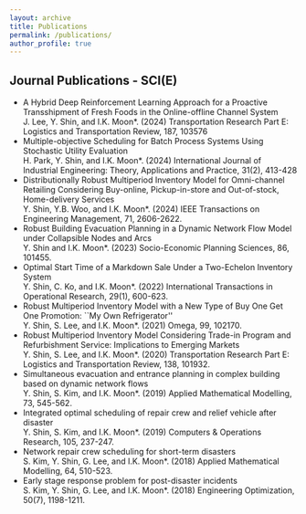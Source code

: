 ```yaml
---
layout: archive
title: Publications
permalink: /publications/
author_profile: true
---
```


## Journal Publications - SCI(E)

* A Hybrid Deep Reinforcement Learning Approach for a Proactive Transshipment of Fresh Foods in the Online-offline Channel System
<br>J. Lee, Y. Shin, and I.K. Moon*. (2024) Transportation Research Part E: Logistics and Transportation Review, 187, 103576
* Multiple-objective Scheduling for Batch Process Systems Using Stochastic Utility Evaluation
<br>H. Park, Y. Shin, and I.K. Moon*. (2024) International Journal of Industrial Engineering: Theory, Applications and Practice, 31(2), 413-428
* Distributionally Robust Multiperiod Inventory Model for Omni-channel Retailing Considering Buy-online, Pickup-in-store and Out-of-stock, Home-delivery Services
<br>Y. Shin, Y.B. Woo, and I.K. Moon*. (2024) IEEE Transactions on Engineering Management, 71, 2606-2622.
* Robust Building Evacuation Planning in a Dynamic Network Flow Model under Collapsible Nodes and Arcs
<br> Y. Shin and I.K. Moon*. (2023) Socio-Economic Planning Sciences, 86, 101455.
* Optimal Start Time of a Markdown Sale Under a Two-Echelon Inventory System
<br> Y. Shin, C. Ko, and I.K. Moon*. (2022) International Transactions in Operational Research, 29(1), 600-623.
* Robust Multiperiod Inventory Model with a New Type of Buy One Get One Promotion: ``My Own Refrigerator''
<br>Y. Shin, S. Lee, and I.K. Moon*. (2021) Omega, 99, 102170.
* Robust Multiperiod Inventory Model Considering Trade-in Program and Refurbishment Service: Implications to Emerging Markets
<br>Y. Shin, S. Lee, and I.K. Moon*. (2020) Transportation Research Part E: Logistics and Transportation Review, 138, 101932.
* Simultaneous evacuation and entrance planning in complex building based on dynamic network flows
<br>Y. Shin, S. Kim, and I.K. Moon*. (2019) Applied Mathematical Modelling, 73, 545-562.
* Integrated optimal scheduling of repair crew and relief vehicle after disaster
<br>Y. Shin, S. Kim, and I.K. Moon*. (2019) Computers & Operations Research, 105, 237-247.
* Network repair crew scheduling for short-term disasters
<br>S. Kim, Y. Shin, G. Lee, and I.K. Moon*. (2018) Applied Mathematical Modelling, 64, 510-523.
* Early stage response problem for post-disaster incidents
<br>S. Kim, Y. Shin, G. Lee, and I.K. Moon*. (2018) Engineering Optimization, 50(7), 1198-1211.
